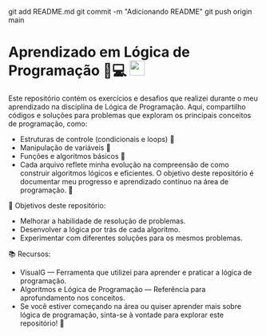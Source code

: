 git add README.md
git commit -m "Adicionando README"
git push origin main
# Aprendizado em Lógica de Programação 🧠💻 <img src="https://media.giphy.com/media/f9jQLaKJJl6dL0AmmZ/giphy.gif" width= "30px">

Este repositório contém os exercícios e desafios que realizei durante o meu aprendizado na disciplina de Lógica de Programação. Aqui, compartilho códigos e soluções para problemas que exploram os principais conceitos de programação, como:

- Estruturas de controle (condicionais e loops) 📝
- Manipulação de variáveis 🔢
- Funções e algoritmos básicos 🔄
- Cada arquivo reflete minha evolução na compreensão de como construir algoritmos lógicos e eficientes. O objetivo deste repositório é documentar meu progresso e aprendizado contínuo na área de programação. 🚀

🚀 Objetivos deste repositório:
- Melhorar a habilidade de resolução de problemas.
- Desenvolver a lógica por trás de cada algoritmo.
- Experimentar com diferentes soluções para os mesmos problemas.
  
📚 Recursos:
- VisualG — Ferramenta que utilizei para aprender e praticar a lógica de programação.
- Algoritmos e Lógica de Programação — Referência para aprofundamento nos conceitos.
- Se você estiver começando na área ou quiser aprender mais sobre lógica de programação, sinta-se à vontade para explorar este repositório! 🚀


